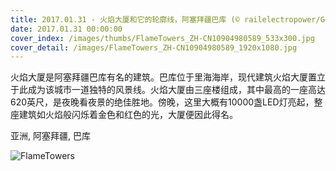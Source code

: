 ```yaml
---
title: 2017.01.31 - 火焰大厦和它的轮廓线，阿塞拜疆巴库 (© railelectropower/Getty Images)
date: 2017.01.31 00:00:00
cover_index: /images/thumbs/FlameTowers_ZH-CN10904980589_533x300.jpg
cover_detail: /images/FlameTowers_ZH-CN10904980589_1920x1080.jpg
---
```


火焰大厦是阿塞拜疆巴库有名的建筑。巴库位于里海海岸，现代建筑火焰大厦置立于此成为该城市一道独特的风景线。火焰大厦由三座楼组成，其中最高的一座高达620英尺，是夜晚看夜景的绝佳胜地。傍晚，这里大概有10000盏LED灯亮起，整座建筑如火焰般闪烁着金色和红色的光，大厦便因此得名。

亚洲, 阿塞拜疆, 巴库

![FlameTowers](/images/FlameTowers_ZH-CN10904980589_1920x1080.jpg)

